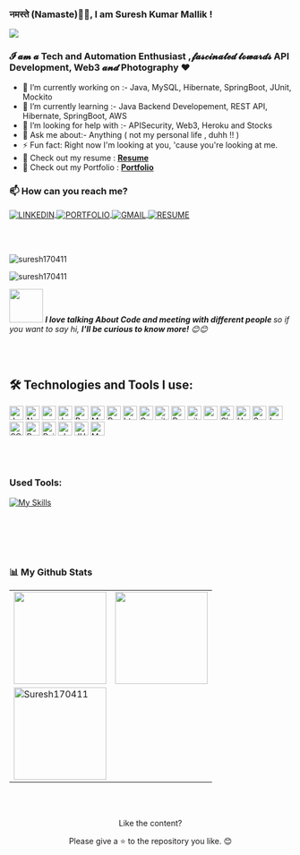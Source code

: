 
### नमस्ते (Namaste)🙏🏻, I am Suresh Kumar Mallik !

<a href="https://github.com/durgeshrai633/readme-typing-svg"><img src="https://readme-typing-svg.herokuapp.com?lines=Java+Backend+Developer;&center=true&width=400&height=40"></a>
### 𝓘 𝓪𝓶 𝓪  Tech and Automation Enthusiast ,𝓯𝓪𝓼𝓬𝓲𝓷𝓪𝓽𝓮𝓭  𝓽𝓸𝔀𝓪𝓻𝓭𝓼  API Development, Web3 𝓪𝓷𝓭 Photography ❤️

- 🔭 I’m currently working on :- Java, MySQL, Hibernate, SpringBoot, JUnit, Mockito
- 🌱 I’m currently learning :- Java Backend Developement, REST API, Hibernate, SpringBoot, AWS
- 🤔 I’m looking for help with :- APISecurity, Web3, Heroku and Stocks
- 💬 Ask me about:- Anything ( not my personal life , duhh !! )
- ⚡ Fun fact:  Right now I'm looking at you, 'cause you're looking at me.
- 📄 Check out my resume : **[Resume](https://drive.google.com/file/d/1RGKv8ZyLxQ9zvgja8Qm6qNgG_Au5USIM/view?usp=sharing)**
- 💼 Check out my Portfolio : **[Portfolio](https://suresh170411.github.io/)**
### 📫 How can you reach me?

<p align="left">
    <a href="https://www.linkedin.com/in/suresh-kumar-mallik-7193b4233?lipi=urn%3Ali%3Apage%3Ad_flagship3_profile_view_base_contact_details%3BrovONgGZTXWjDexRRKohIA%3D%3D">
        <img align="center" src="https://img.shields.io/badge/LinkedIn-0077B5?style=for-the-badge&logo=linkedin&logoColor=white" alt="LINKEDIN" />
    </a>
    <a href="https://suresh170411.github.io/">
        <img align="center" src="https://img.shields.io/badge/Portfolio-18A303?style=for-the-badge&logo=ionic&logoColor=white" alt="PORTFOLIO" />
    </a>
    <a title="suresh.20fk@gmail.com" href="mailto:rushivenketesh@gmail.com">
        <img align="center" src="https://img.shields.io/badge/Gmail-D14836?style=for-the-badge&logo=gmail&logoColor=white" alt="GMAIL" />
    </a>
    <a title="Suresh_Kumar_Mallik_Resume" href="https://drive.google.com/file/d/1RGKv8ZyLxQ9zvgja8Qm6qNgG_Au5USIM/view?usp=sharing">
        <img align="center" src="https://img.shields.io/badge/Resume-F7B93E?style=for-the-badge&logo=Resume&logoColor=white" alt="RESUME" />
    </a>
</p>
<br></br>

<p align="left"> <img src="https://komarev.com/ghpvc/?username=suresh170411&label=Profile%20views&color=0e75b6&style=flat-square" alt="suresh170411" /> </p>
<p> <img src="https://img.shields.io/github/followers/suresh170411?style=social" alt="suresh170411" /> </p>

<img src="https://media.giphy.com/media/LnQjpWaON8nhr21vNW/giphy.gif" width="60">
<em><b>I love talking About Code and meeting with different people </b>so if you want to say hi, <b> I'll be curious to know more!</b> 😊😊</em>

<br></br>



## 🛠️ Technologies and Tools I use:

<p>
<img alt="Javascript" src="https://img.shields.io/badge/JavaScript-323330?style=for-the-badge&logo=javascript&logoColor=F7DF1E"  height="25px"/>

<img alt="Nodejs" src="https://img.shields.io/badge/Node.js-339933?style=for-the-badge&logo=nodedotjs&logoColor=white"  height="25px"/>
<img alt="npm" src="https://img.shields.io/badge/NPM-323330.svg?style=for-the-badge&logo=npm&logoColor=white" height="25px"/>


<img alt="Java" src="https://img.shields.io/badge/JAVA-F7B93E?style=for-the-badge&logo=Java8&logoColor=white" height="25px"/>
<img alt="Bootstrap" src="https://img.shields.io/badge/Bootstrap-563D7C?style=for-the-badge&logo=bootstrap&logoColor=white" height="25px"/>
<img alt="Material UI" src="https://img.shields.io/badge/Material--UI-0081CB?style=for-the-badge&logo=material-ui&logoColor=white" height="25px"/>

<img alt="RestAPI" src="https://img.shields.io/badge/restapi-109989?style=for-the-badge&logo=RESTAPI&logoColor=white" height="25px"/>


<img alt="html5" src="https://img.shields.io/badge/HTML5-E34F26?style=for-the-badge&logo=html5&logoColor=white" height="25px"/>
<img alt="Css3" src="https://img.shields.io/badge/CSS3-1572B6?style=for-the-badge&logo=css3&logoColor=white" height="25px"/>
<img alt="git" src="https://img.shields.io/badge/-Git-323330?style=flat-square&logo=git&logoColor=white" height="25px"/>

<img alt="Prettier" src="https://img.shields.io/badge/-Prettier-F7B93E?style=flat-square&logo=prettier&logoColor=white" height="25px"/>
<img alt="github actions" src="https://img.shields.io/badge/-Github_Actions-2088FF?style=flat-square&logo=github-actions&logoColor=white" height="25px"/>
<img alt="postman" src="https://img.shields.io/badge/Postman-FF6C37?style=for-the-badge&logo=Postman&logoColor=white" height="25px"/>
<img alt="Sb" src="https://img.shields.io/badge/Spring Boot-339933?style=for-the-badge&logo=Springboot&logoColor=white" height="25px"/>
<img alt="Hybernate" src="https://img.shields.io/badge/Hybernate-323330?style=for-the-badge&logo=Hybernate&logoColor=F7DF1E"  height="25px"/>
<img alt="Swagger" src="https://img.shields.io/badge/Swagger-339933?style=for-the-badge&logo=Swagger&logoColor=white" height="25px"/>
<img alt="Lombok" src="https://img.shields.io/badge/-Lombok-AC3922?style=flat-square&logo=Lombok&logoColor=white" height="25px"/>
<img alt="SQL" src="https://img.shields.io/badge/-MySQL-FFFFFF?style=flat-square&logo=MySQL&logoColor=black" height="25px"/>
<img alt="Python" src="https://img.shields.io/badge/-Python-1572B6?style=flat-square&logo=Python&logoColor=white" height="25px"/>
<img alt="Railway" src="https://img.shields.io/badge/-Railway-563D7C?style=flat-square&logo=Railway&logoColor=white" height="25px"/>
<img alt="elasticsearch" src="https://img.shields.io/badge/-elasticsearch-109989?style=flat-square&logo=elasticsearch&logoColor=white" height="25px"/>
<img alt="JUnit5" src="https://img.shields.io/badge/-JUnit5-d44e47?style=flat-square&logo=JUnit5&logoColor=white" height="25px"/>
<img alt="Mockito" src="https://img.shields.io/badge/-Mockito-339933?style=flat-square&logo=Mockito&logoColor=white" height="25px"/>
</p>
<br/>
<br/>

### Used Tools:

[![My Skills](https://skills.thijs.gg/icons?i=spring,hibernate,maven,mysql,aws,git,vscode,netlify,postman,railway,Railway)](https://skills.thijs.gg)


<br />
<br />
<br />
<br />

### 📊 My Github Stats
    
<table>
    <tbody>
        <tr>
            <td>
                <img height="165em" src="https://github-readme-streak-stats.herokuapp.com/?user=suresh170411&show_icons=true&hide_border=true&&count_private=true&include_all_commits=true"/>
            </td>
            <td>
                <img height="165em" src="https://github-readme-stats.vercel.app/api?username=suresh170411&show_icons=true&hide_border=true&&count_private=true&include_all_commits=true" />
            </td>
        </tr>
        <tr>
            <td>
                <img height="165em" src="https://github-readme-stats.vercel.app/api/top-langs?username=Suresh170411&show_icons=true&title_color=ffc800&text_color=ffffff&bg_color=010000&locale=en&layout=compact" alt="Suresh170411" />
            </td>
        </tr>
    </tbody>
</table>

  <br />
  <br />
<p align="center">Like the content? </p>
<p align="center"> Please give a ⭐ to the repository you like. 😊</p>

  




